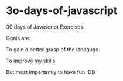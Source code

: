 # 3o-days-of-javascript
30 days of Javascript Exercises.

Goals are:

To gain a better grasp of the lanaguge.

To improve my skills. 

But most importantly to have fun :DD


